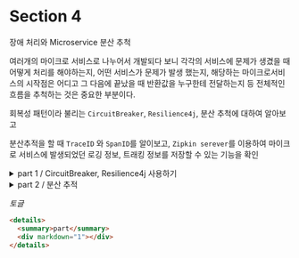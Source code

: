 # Section 4

장애 처리와 Microservice 분산 추척

여러개의 마이크로 서비스로 나누어서 개발되다 보니 각각의 서비스에 문제가 생겼을 때 어떻게 처리를 해야하는지, 어떤 서비스가 문제가 발생 했는지, 해당하는 마이크로서비스의 시작점은 어디고 그 다음에 끝났을 때 반환값을 누구한테 전달하는지 등 전체적인 흐름을 추척하는 것은 중요한 부분이다.

회복성 패턴이라 불리는 `CircuitBreaker`, `Resilience4j`, 분산 추척에 대하여 알아보고

분산추적을 할 때 `TraceID` 와 `SpanID`를 알이보고, `Zipkin serever`를 이용하여 마이크로 서비스에 발생되었던 로깅 정보, 트래킹 정보를 저장할 수 있는 기능을 확인

 <details>
  <summary>part 1 / CircuitBreaker, Resilience4j 사용하기 </summary>
  <div markdown="1">

`CircuitBreaker`은 간단하게 장애가 발생하는 서비스에 반복적인 호출이 되지 못하게 차단을 한다. 그리고 특정 서비스가 정상적인 동작을 하지 않을 경우 다른 기능으로 대체 수행을 하도록 만들어 장애에 대해서 회피가 가능하다.

```java
List<ResponseOrder> ordersList = orderServiceClient.getOrders(userId);
/* 기존 코드에서 아래와 같이 변경 */
CircuitBreaker circuitBreaker = circuitBreakerFactory.create("circuitBreaker");
List<ResponseOrder> ordersList = circuitBreaker.run(() -> orderServiceClient.getOrders(userId), throwable -> new ArrayList<>());
```

`CircuitBreaker`패턴을 사용하여 `orderServiceClient.getOrders(userId)`을 호출 할 때 장애 발생 시 대체 동작을로 비어있는 리스트를 반환하도록 설정을 했다.

  </div>
</details>

<details>
  <summary>part 2 / 분산 추적</summary>
  <div markdown="1">
  
연쇄적으로 여러 서비스가 실행될 때 과정에 요청 정보가 어떻게 실행이 되고 어느 단계를 거치는지 추적을 하기 위해서 분산 추적을 할 것이다.   
분산 추적을 하기 위해서는 트레이싱 정보를 저장하기 위해 `Zipkin`이라는 서버를 사용을 한다.

> ## Zipkin
>
> - Span
>   하나의 요청에 사용되는 작업의 단위이다.
>   이러한 `span`은 고유한 Id가 하나가 부여가 되며, 이러한 `span`이 모야서 하나의 `Trace`가 된다.
> - Trace
>   트리 구조로 이루어진 `sapn`셋
>   하나의 요청에 같은 `Trace ID`발급

## Spring Cloud Sleuth

`Zipkin`과 연동을 하여 갖고있는 로그 파일의 데이터나 스트리밍 데이터를 `Zipkin`에 전달하는 역활을 한다

```properties
<!-- Spring 3. 이전 버전 -->
        <dependency>
            <groupId>org.springframework.cloud</groupId>
            <artifactId>spring-cloud-starter-sleuth</artifactId>
        </dependency>
        <dependency>
            <groupId>org.springframework.cloud</groupId>
            <artifactId>spring-cloud-starter-zipkin</artifactId>
            <version>2.2.3.RELEASE</version>
        </dependency>

<!-- Spring 3. 이후 버전 -->
        <dependency>
            <groupId>io.micrometer</groupId>
            <artifactId>micrometer-observation</artifactId>
        </dependency>

        <dependency>
            <groupId>io.micrometer</groupId>
            <artifactId>micrometer-tracing-bridge-brave</artifactId>
        </dependency>

        <dependency>
            <groupId>io.zipkin.reporter2</groupId>
            <artifactId>zipkin-reporter-brave</artifactId>
        </dependency>
```

```yaml
# Spring 3. 이전 버전
spring:
  zipkin:
    base-url: http://127.0.0.1:9411
    enabled: true
  sleuth:
    sampler:
      probabaility: 1.0

# Spring 3. 이후 버전
spring:
  zipkin:
    base-url: http://127.0.0.1:9411
    enabled: true

management:
  tracing:
    sampling:
      probability: 1.0
    propagation:
      consume: b3
      produce: b3_multi
  zipkin:
    tracing:
      endpoint: "http://localhost:9411/api/v2/spans"
```

해당 설정들을 해주고 User, Order 서비스를 기동하여 상품을 등록하고 로그를 보면

```
[order-service] [o-auto-1-exec-1] [66f3cd53a15101d2781851112c224fdd-781851112c224fdd]
```

이와 같이 출력되었을 것이다.  
`66f3cd53a15101d2781851112c224fdd-781851112c224fdd` 이 부분에서 `-`를 기준으로 앞의 값음 `TraceID`이고 뒷 부분은 `SpanID`를 나타낸다.

  </div>
</details>

_토글_

```html
<details>
  <summary>part</summary>
  <div markdown="1"></div>
</details>
```
